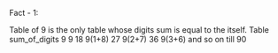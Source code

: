 Fact - 1:

Table of 9 is the only table whose digits sum is equal to the itself.
Table      sum_of_digits
  9             9
  18            9(1+8)
  27            9(2+7)
  36            9(3+6)
  and so on till 90
